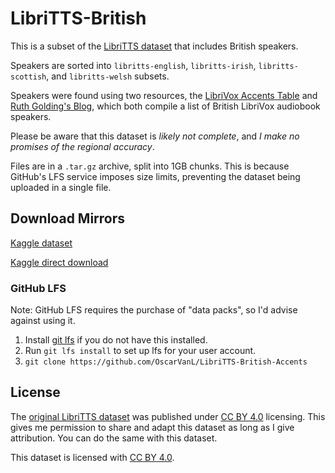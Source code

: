 # LibriTTS-British

This is a subset of the [LibriTTS dataset](https://openslr.org/60/) that includes British speakers.

Speakers are sorted into `libritts-english`, `libritts-irish`, `libritts-scottish`, and `libritts-welsh` subsets.

Speakers were found using two resources, the [LibriVox Accents Table](https://wiki.librivox.org/index.php/Accents_Table) and [Ruth Golding's Blog](https://golding.wordpress.com/home/other-british-readers-on-librivox), which both compile a list of British LibriVox audiobook speakers.

Please be aware that this dataset is *likely not complete*, and *I make no promises of the regional accuracy*.

Files are in a `.tar.gz` archive, split into 1GB chunks. This is because GitHub's LFS service imposes size limits, preventing the dataset being uploaded in a single file.

## Download Mirrors

[Kaggle dataset](https://www.kaggle.com/datasets/oscarvl/libritts-british-accents)

[Kaggle direct download](https://www.kaggle.com/datasets/oscarvl/libritts-british-accents/download?datasetVersionNumber=1)

### GitHub LFS
Note: GitHub LFS requires the purchase of "data packs", so I'd advise against using it.

1. Install [git lfs](https://git-lfs.github.com/) if you do not have this installed.
2. Run `git lfs install` to set up lfs for your user account.
3. `git clone https://github.com/OscarVanL/LibriTTS-British-Accents`

## License

The [original LibriTTS dataset](https://openslr.org/60/) was published under [CC BY 4.0](https://creativecommons.org/licenses/by/4.0/) licensing. This gives me permission to share and adapt this dataset as long as I give attribution. You can do the same with this dataset.

This dataset is licensed with [CC BY 4.0](https://creativecommons.org/licenses/by/4.0/).
